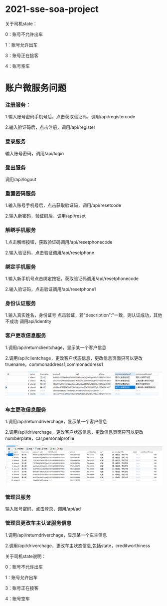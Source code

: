 # 2021-sse-soa-project

关于司机state：

0：账号不允许出车

1：账号允许出车

3：账号正在接客

4：账号空车



# 账户微服务问题

### 注册服务：

1.输入账号密码手机号后，点击获取验证码，调用/api/registercode

2.输入验证码后，点击注册，调用/api/register



### 登录服务

输入账号密码，调用/api/login



### 登出服务

调用/api/logout



### 重置密码服务

1.输入账号手机号后，点击获取验证码，调用/api/resetcode

2.输入新密码，验证码后，调用/api/reset



### 解绑手机服务

1.点击解绑按钮，获取验证码调用/api/resetphonecode

2.输入验证码，点击验证调用/api/resetphone



### 绑定手机服务

1.输入新手机号点击绑定按钮，获取验证码调用/api/resetphonecode

2.输入验证码，点击验证调用/api/resetphone1



### 身份认证服务

1.输入真实姓名，身份证号 点击验证，若"description\":\"一致，则认证成功，其他不成功 调用api/identity



### 客户更改信息服务

1.调用/api/returnclientchage，显示某一个客户信息

2.调用/api/clientchage，更改客户状态信息，更改信息页面只可以更改truename，commonaddress1,commonaddress1

![image-20211219145019666](/UserService/image/image-20211219145019666.png)



### 车主更改信息服务

1.调用/api/returndriverchage，显示某一个客户信息

2.调用/api/driverchage，更改客户状态信息，更改信息页面只可以更改numberplate，car,personalprofile

![image-20211219145148914](/UserService/image/image-20211219145148914.png)



### 管理员服务

输入账号密码，点击登录，调用/api/ad



### 管理员更改车主认证服务信息

1.调用/api/returndriverchage，显示某一个车主信息

2.调用/api/driverchage，更改车主状态信息,包括state，creditworthiness

关于司机state说明：

0：账号不允许出车

1：账号允许出车

3：账号正在接客

4：账号空车

